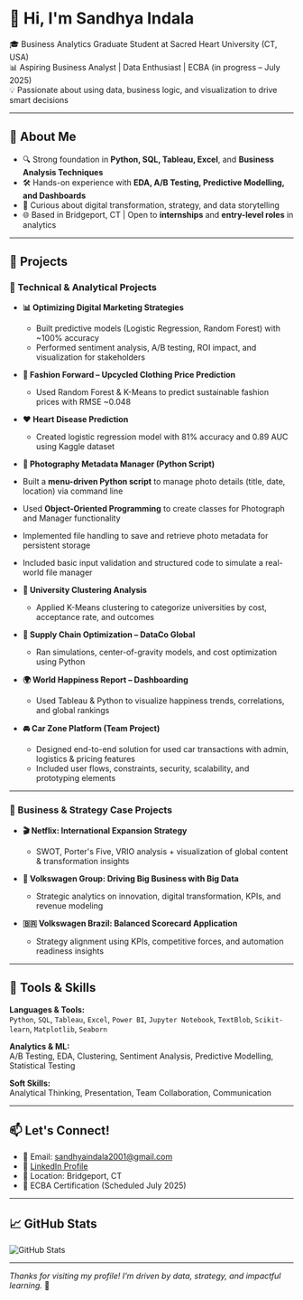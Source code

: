# 👋 Hi, I'm Sandhya Indala

🎓 Business Analytics Graduate Student at Sacred Heart University (CT, USA)  
📊 Aspiring Business Analyst | Data Enthusiast | ECBA (in progress – July 2025)  
💡 Passionate about using data, business logic, and visualization to drive smart decisions

---

## 🧠 About Me
- 🔍 Strong foundation in **Python, SQL, Tableau, Excel**, and **Business Analysis Techniques**
- 🛠 Hands-on experience with **EDA, A/B Testing, Predictive Modelling, and Dashboards**
- 🧠 Curious about digital transformation, strategy, and data storytelling
- 🌐 Based in Bridgeport, CT | Open to **internships** and **entry-level roles** in analytics 

---

## 💼 Projects

### 🔧 Technical & Analytical Projects

- **📊 Optimizing Digital Marketing Strategies**
  - Built predictive models (Logistic Regression, Random Forest) with ~100% accuracy
  - Performed sentiment analysis, A/B testing, ROI impact, and visualization for stakeholders

- **👗 Fashion Forward – Upcycled Clothing Price Prediction**
  - Used Random Forest & K-Means to predict sustainable fashion prices with RMSE ~0.048

- **❤️ Heart Disease Prediction**
  - Created logistic regression model with 81% accuracy and 0.89 AUC using Kaggle dataset

- **📸 Photography Metadata Manager (Python Script)**
- Built a **menu-driven Python script** to manage photo details (title, date, location) via command line
- Used **Object-Oriented Programming** to create classes for Photograph and Manager functionality
- Implemented file handling to save and retrieve photo metadata for persistent storage
- Included basic input validation and structured code to simulate a real-world file manager


- **🏫 University Clustering Analysis**
  - Applied K-Means clustering to categorize universities by cost, acceptance rate, and outcomes

- **🚚 Supply Chain Optimization – DataCo Global**
  - Ran simulations, center-of-gravity models, and cost optimization using Python

- **🌍 World Happiness Report – Dashboarding**
  - Used Tableau & Python to visualize happiness trends, correlations, and global rankings

- **🚘 Car Zone Platform (Team Project)**
  - Designed end-to-end solution for used car transactions with admin, logistics & pricing features
  - Included user flows, constraints, security, scalability, and prototyping elements

---

### 🧩 Business & Strategy Case Projects

- **🎬 Netflix: International Expansion Strategy**
  - SWOT, Porter's Five, VRIO analysis + visualization of global content & transformation insights

- **🚗 Volkswagen Group: Driving Big Business with Big Data**
  - Strategic analytics on innovation, digital transformation, KPIs, and revenue modeling

- **🇧🇷 Volkswagen Brazil: Balanced Scorecard Application**
  - Strategy alignment using KPIs, competitive forces, and automation readiness insights

---

## 🔧 Tools & Skills

**Languages & Tools:**  
`Python`, `SQL`, `Tableau`, `Excel`, `Power BI`, `Jupyter Notebook`, `TextBlob`, `Scikit-learn`, `Matplotlib`, `Seaborn`

**Analytics & ML:**  
A/B Testing, EDA, Clustering, Sentiment Analysis, Predictive Modelling, Statistical Testing

**Soft Skills:**  
Analytical Thinking, Presentation, Team Collaboration, Communication

---

## 📫 Let's Connect!

- 📧 Email: sandhyaindala2001@gmail.com  
- 🔗 [LinkedIn Profile](https://www.linkedin.com/in/sandhya-indala-1a4b42305)  
- 📍 Location: Bridgeport, CT  
- 📝 ECBA Certification (Scheduled July 2025)

---

## 📈 GitHub Stats

![GitHub Stats](https://github-readme-stats.vercel.app/api?username=Sandhyaindala&show_icons=true&theme=default)

---

_Thanks for visiting my profile! I'm driven by data, strategy, and impactful learning._ 🚀

